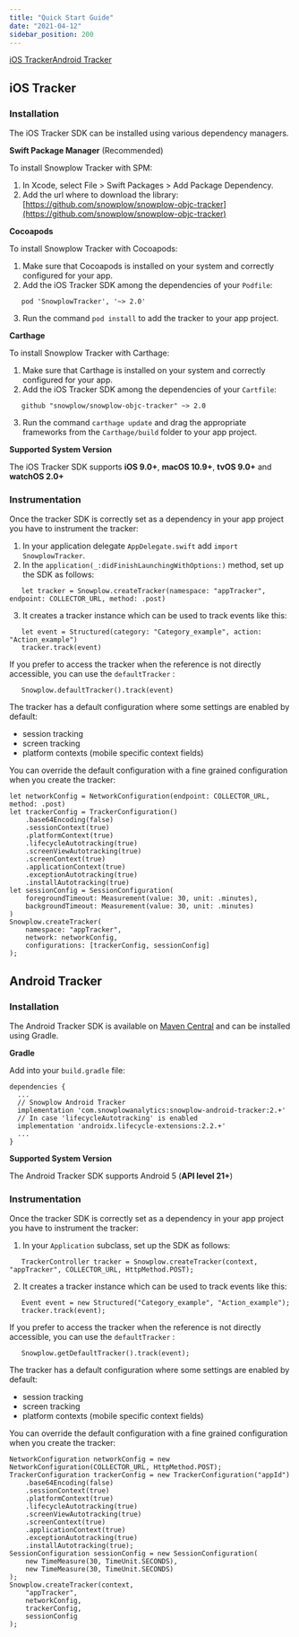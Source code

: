 ```yaml
---
title: "Quick Start Guide"
date: "2021-04-12"
sidebar_position: 200
---
```


[iOS Tracker](#tab-ios-tracker)[Android Tracker](#tab-android-tracker)

## iOS Tracker

### Installation

The iOS Tracker SDK can be installed using various dependency managers.

**Swift Package Manager** (Recommended)

To install Snowplow Tracker with SPM:

1. In Xcode, select File > Swift Packages > Add Package Dependency.
2. Add the url where to download the library: [https://github.com/snowplow/snowplow-objc-tracker](https://github.com/snowplow/snowplow-objc-tracker)

**Cocoapods**

To install Snowplow Tracker with Cocoapods:

1. Make sure that Cocoapods is installed on your system and correctly configured for your app.
2. Add the iOS Tracker SDK among the dependencies of your `Podfile`:

```
   pod 'SnowplowTracker', '~> 2.0'
```

3. Run the command `pod install` to add the tracker to your app project.

**Carthage**

To install Snowplow Tracker with Carthage:

1. Make sure that Carthage is installed on your system and correctly configured for your app.
2. Add the iOS Tracker SDK among the dependencies of your `Cartfile`:

```
   github "snowplow/snowplow-objc-tracker" ~> 2.0
```

3. Run the command `carthage update` and drag the appropriate frameworks from the `Carthage/build` folder to your app project.

**Supported System Version**

The iOS Tracker SDK supports **iOS 9.0+**, **macOS 10.9+**, **tvOS 9.0+** and **watchOS 2.0+**

### Instrumentation

Once the tracker SDK is correctly set as a dependency in your app project you have to instrument the tracker:

1. In your application delegate `AppDelegate.swift` add `import SnowplowTracker`.
2. In the `application(_:didFinishLaunchingWithOptions:)` method, set up the SDK as follows:

```
   let tracker = Snowplow.createTracker(namespace: "appTracker", endpoint: COLLECTOR_URL, method: .post)
```

3. It creates a tracker instance which can be used to track events like this:

```
   let event = Structured(category: "Category_example", action: "Action_example")
   tracker.track(event)
```

If you prefer to access the tracker when the reference is not directly accessible, you can use the `defaultTracker` :

```
   Snowplow.defaultTracker().track(event)
```

The tracker has a default configuration where some settings are enabled by default:

- session tracking
- screen tracking
- platform contexts (mobile specific context fields)

You can override the default configuration with a fine grained configuration when you create the tracker:

```
let networkConfig = NetworkConfiguration(endpoint: COLLECTOR_URL, method: .post)
let trackerConfig = TrackerConfiguration()
    .base64Encoding(false)
    .sessionContext(true)
    .platformContext(true)
    .lifecycleAutotracking(true)
    .screenViewAutotracking(true)
    .screenContext(true)
    .applicationContext(true)
    .exceptionAutotracking(true)
    .installAutotracking(true)
let sessionConfig = SessionConfiguration(
    foregroundTimeout: Measurement(value: 30, unit: .minutes),
    backgroundTimeout: Measurement(value: 30, unit: .minutes)
)       
Snowplow.createTracker(
    namespace: "appTracker",
    network: networkConfig,
    configurations: [trackerConfig, sessionConfig]
);
```

## Android Tracker

### Installation

The Android Tracker SDK is available on [Maven Central](https://search.maven.org/artifact/com.snowplowanalytics/snowplow-android-tracker) and can be installed using Gradle.

**Gradle**

Add into your `build.gradle` file:

```
dependencies {
  ...
  // Snowplow Android Tracker
  implementation 'com.snowplowanalytics:snowplow-android-tracker:2.+'
  // In case 'lifecycleAutotracking' is enabled
  implementation 'androidx.lifecycle-extensions:2.2.+'
  ...
}
```

**Supported System Version**

The Android Tracker SDK supports Android 5 (**API level 21+**)

### Instrumentation

Once the tracker SDK is correctly set as a dependency in your app project you have to instrument the tracker:

1. In your `Application` subclass, set up the SDK as follows:

```
   TrackerController tracker = Snowplow.createTracker(context, "appTracker", COLLECTOR_URL, HttpMethod.POST);
```

2. It creates a tracker instance which can be used to track events like this:

```
   Event event = new Structured("Category_example", "Action_example");
   tracker.track(event);
```

If you prefer to access the tracker when the reference is not directly accessible, you can use the `defaultTracker` :

```
   Snowplow.getDefaultTracker().track(event);
```

The tracker has a default configuration where some settings are enabled by default:

- session tracking
- screen tracking
- platform contexts (mobile specific context fields)

You can override the default configuration with a fine grained configuration when you create the tracker:

```
NetworkConfiguration networkConfig = new NetworkConfiguration(COLLECTOR_URL, HttpMethod.POST);
TrackerConfiguration trackerConfig = new TrackerConfiguration("appId")
    .base64Encoding(false)
    .sessionContext(true)
    .platformContext(true)
    .lifecycleAutotracking(true)
    .screenViewAutotracking(true)
    .screenContext(true)
    .applicationContext(true)
    .exceptionAutotracking(true)
    .installAutotracking(true);
SessionConfiguration sessionConfig = new SessionConfiguration(
    new TimeMeasure(30, TimeUnit.SECONDS),
    new TimeMeasure(30, TimeUnit.SECONDS)
);
Snowplow.createTracker(context,
    "appTracker",
    networkConfig,
    trackerConfig,
    sessionConfig
);
```
